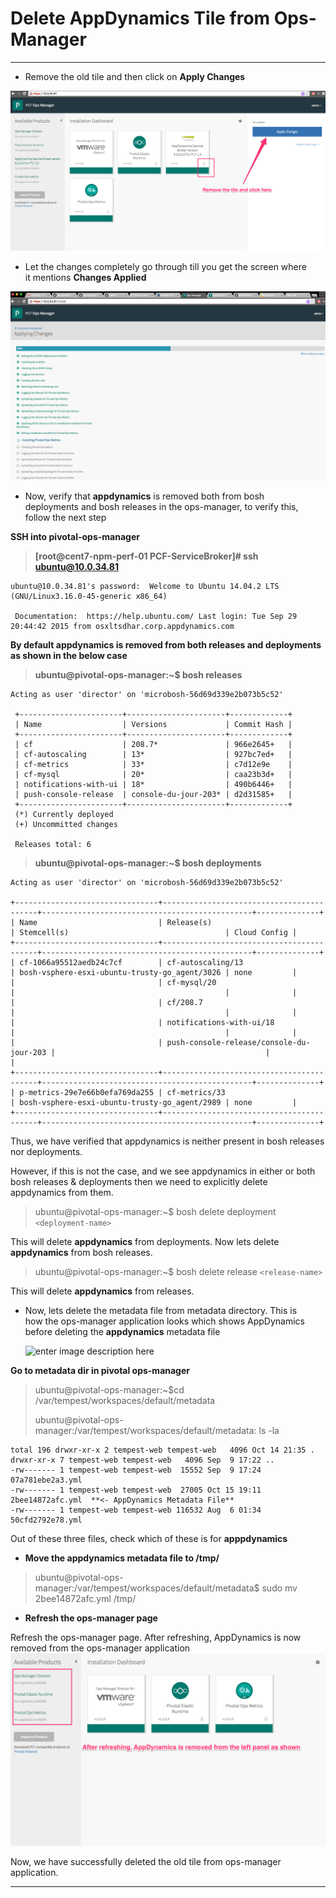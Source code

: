 Delete AppDynamics Tile from Ops-Manager
=================== 
----------
 - Remove the old tile and then click on **Apply Changes**
 
![RemoveOldTile](https://github.com/Appdynamics/PCF-ServiceBroker/blob/master/images/RemoveTile.png)

 - Let the changes completely go through till you get the screen where  
   it mentions **Changes Applied**

![ApplyChanges](https://github.com/Appdynamics/PCF-ServiceBroker/blob/master/images/ApplyChangesOnOpsManager.png)

 - Now, verify that **appdynamics** is removed both from bosh   
   deployments and bosh releases in the ops-manager, to verify this,   
   follow the next step

**SSH into pivotal-ops-manager**

> **[root@cent7-npm-perf-01 PCF-ServiceBroker]# ssh ubuntu@10.0.34.81** 

    ubuntu@10.0.34.81's password:  Welcome to Ubuntu 14.04.2 LTS (GNU/Linux3.16.0-45-generic x86_64)
    
     Documentation:  https://help.ubuntu.com/ Last login: Tue Sep 29 20:44:42 2015 from osxltsdhar.corp.appdynamics.com 


**By default appdynamics is removed from both releases and deployments as shown in the below case**

> **ubuntu@pivotal-ops-manager:~$ bosh releases**

    Acting as user 'director' on 'microbosh-56d69d339e2b073b5c52'
     
     +-----------------------+----------------------+-------------+
     | Name                  | Versions             | Commit Hash |
     +-----------------------+----------------------+-------------+
     | cf                    | 208.7*               | 966e2645+   |
     | cf-autoscaling        | 13*                  | 927bc7ed+   |
     | cf-metrics            | 33*                  | c7d12e9e    |
     | cf-mysql              | 20*                  | caa23b3d+   |
     | notifications-with-ui | 18*                  | 490b6446+   |
     | push-console-release  | console-du-jour-203* | d2d31585+   |
     +-----------------------+----------------------+-------------+
     (*) Currently deployed
     (+) Uncommitted changes
    
     Releases total: 6



> **ubuntu@pivotal-ops-manager:~$ bosh deployments**

    Acting as user 'director' on 'microbosh-56d69d339e2b073b5c52'
    
    +--------------------------------+------------------------------------------+-----------------------------------------------+--------------+
    | Name                           | Release(s)                               | Stemcell(s)                                   | Cloud Config |
    +--------------------------------+------------------------------------------+-----------------------------------------------+--------------+
    | cf-1066a95512aedb24c7cf        | cf-autoscaling/13                        | bosh-vsphere-esxi-ubuntu-trusty-go_agent/3026 | none         |
    |                                | cf-mysql/20                              |                                               |              |
    |                                | cf/208.7                                 |                                               |              |
    |                                | notifications-with-ui/18                 |                                               |              |
    |                                | push-console-release/console-du-jour-203 |                                               |              |
    +--------------------------------+------------------------------------------+-----------------------------------------------+--------------+
    | p-metrics-29e7e66b0efa769da255 | cf-metrics/33                            | bosh-vsphere-esxi-ubuntu-trusty-go_agent/2989 | none         |
    +--------------------------------+------------------------------------------+-----------------------------------------------+--------------+


Thus, we have verified that appdynamics is neither present in bosh releases nor deployments.



However, if this is not the case, and we see appdynamics in either or both bosh releases & deployments then we need to explicitly delete appdynamics from them.

> ubuntu@pivotal-ops-manager:~$ bosh delete deployment `<deployment-name>`

This will delete **appdynamics** from deployments. Now lets delete **appdynamics** from bosh releases.

> ubuntu@pivotal-ops-manager:~$ bosh delete release `<release-name>`

This will delete **appdynamics** from releases.


 - Now, lets delete the metadata file from metadata directory. This is  
   how the ops-manager application looks which shows AppDynamics before 
   deleting the **appdynamics** metadata file
   
   ![enter image description
   here](https://github.com/Appdynamics/PCF-ServiceBroker/blob/master/images/BeforeRefresh.png)

**Go to metadata dir in pivotal ops-manager**

> ubuntu@pivotal-ops-manager:~$cd /var/tempest/workspaces/default/metadata
> 
> 
> ubuntu@pivotal-ops-manager:/var/tempest/workspaces/default/metadata: ls -la

    total 196 drwxr-xr-x 2 tempest-web tempest-web   4096 Oct 14 21:35 . drwxr-xr-x 7 tempest-web tempest-web   4096 Sep  9 17:22 ..
    -rw------- 1 tempest-web tempest-web  15552 Sep  9 17:24 07a781ebe2a3.yml
    -rw------- 1 tempest-web tempest-web  27005 Oct 15 19:11 2bee14872afc.yml  **<- AppDynamics Metadata File**
    -rw------- 1 tempest-web tempest-web 116532 Aug  6 01:34 50cfd2792e78.yml

Out of these three files, check which of these is for **apppdynamics**

 - **Move the appdynamics metadata file to /tmp/**

> ubuntu@pivotal-ops-manager:/var/tempest/workspaces/default/metadata$ sudo mv 2bee14872afc.yml /tmp/

 - **Refresh the ops-manager page**

Refresh the ops-manager page. After refreshing, AppDynamics is now removed from the ops-manager application
![enter image description here](https://github.com/Appdynamics/PCF-ServiceBroker/blob/master/images/RemovedLeftPanel.png)

Now, we have successfully deleted the old tile from ops-manager application.

----------
